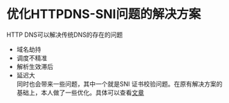 # 优化HTTPDNS-SNI问题的解决方案
HTTP DNS可以解决传统DNS的存在的问题  
- 域名劫持  
- 调度不精准  
- 解析生效滞后  
- 延迟大  
同时也会带来一些问题，其中一个就是SNI 证书校验问题。在原有解决方案的基础上，本人做了一些优化。具体可以查看[文章](https://www.jianshu.com/p/66ffa9b69c17)
